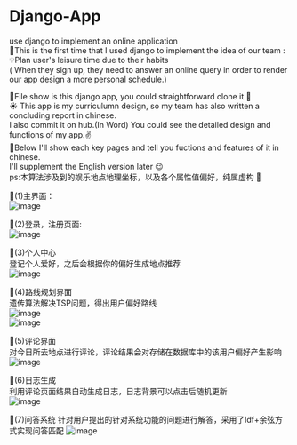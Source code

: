# Django-App
use django to implement an online application  
:whale:This is the first time that I used django to implement the idea of our team :  
:bulb:Plan user's leisure time due to their habits  
( When they sign up, they need to answer an online query in order to render our app design a more personal schedule.)

  
:gift_heart:File show is this django app, you could straightforward clone it :gift_heart:   
:sunny: This app is my curriculumn design, so my team has also written a concluding report in chinese.  
I also commit it on hub.(In Word) You could see the detailed design and functions of my app.:v:  
:ghost:Below I'll show each key pages and tell you fuctions and features of it in chinese.      
I'll supplement the English version later :wink:  
ps:本算法涉及到的娱乐地点地理坐标，以及各个属性值偏好，纯属虚构 :foggy:  

:flags:(1)主界面：  
![image](https://github.com/Bingo-choco/Django-App/blob/master/img/Main.jpg)  
  
  
:flags:(2)登录，注册页面:  
![image](https://github.com/Bingo-choco/Django-App/blob/master/img/Register.jpg)  
  

:flags:(3)个人中心  
登记个人爱好，之后会根据你的偏好生成地点推荐   
![image](https://github.com/Bingo-choco/Django-App/blob/master/img/Personal_center.jpg)  
  

:flags:(4)路线规划界面  
遗传算法解决TSP问题，得出用户偏好路线  
![image](https://github.com/Bingo-choco/Django-App/blob/master/img/Show_plan.jpg)    
![image](https://github.com/Bingo-choco/Django-App/blob/master/img/TSP_question.jpg)    
  
  
:flags:(5)评论界面  
对今日所去地点进行评论，评论结果会对存储在数据库中的该用户偏好产生影响  
![image](https://github.com/Bingo-choco/Django-App/blob/master/img/Evaluate.jpg)  
  
  
:flags:(6)日志生成  
利用评论页面结果自动生成日志，日志背景可以点击后随机更新  
![image](https://github.com/Bingo-choco/Django-App/blob/master/img/generate_Log.jpg)  
  
    
    
:flags:(7)问答系统
针对用户提出的针对系统功能的问题进行解答，采用了Idf+余弦方式实现问答匹配
![image](https://github.com/Bingo-choco/Django-App/blob/master/img/Q_and_A.jpg)  
  


